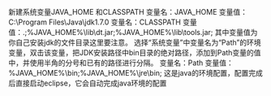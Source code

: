 新建系统变量JAVA_HOME 和CLASSPATH 
变量名：JAVA_HOME 
变量值：C:\Program Files\Java\jdk1.7.0
变量名：CLASSPATH 
变量值：.;%JAVA_HOME%\lib\dt.jar;%JAVA_HOME%\lib\tools.jar;
其中变量值为你自己安装jdk的文件目录这里要注意。
选择“系统变量”中变量名为“Path”的环境变量，双击该变量，把JDK安装路径中bin目录的绝对路径，添加到Path变量的值中，并使用半角的分号和已有的路径进行分隔。 
变量名：Path 
变量值：%JAVA_HOME%\bin;%JAVA_HOME%\jre\bin;
这是java的环境配置，配置完成后直接启动eclipse，它会自动完成java环境的配置